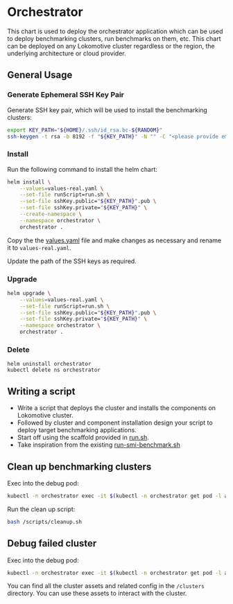 # Orchestrator

This chart is used to deploy the orchestrator application which can be used to deploy benchmarking clusters, run benchmarks on them, etc. This chart can be deployed on any Lokomotive cluster regardless or the region, the underlying architecture or cloud provider.

## General Usage

### Generate Ephemeral SSH Key Pair

Generate SSH key pair, which will be used to install the benchmarking clusters:

```bash
export KEY_PATH="${HOME}/.ssh/id_rsa.bc-${RANDOM}"
ssh-keygen -t rsa -b 8192 -f "${KEY_PATH}" -N "" -C "<please provide email id>"
```
### Install

Run the following command to install the helm chart:

```bash
helm install \
    --values=values-real.yaml \
    --set-file runScript=run.sh \
    --set-file sshKey.public="${KEY_PATH}".pub \
    --set-file sshKey.private="${KEY_PATH}" \
    --create-namespace \
    --namespace orchestrator \
    orchestrator .
```

Copy the the [values.yaml](values.yaml) file and make changes as necessary and rename it to `values-real.yaml`.

Update the path of the SSH keys as required.

### Upgrade

```bash
helm upgrade \
    --values=values-real.yaml \
    --set-file runScript=run.sh \
    --set-file sshKey.public="${KEY_PATH}".pub \
    --set-file sshKey.private="${KEY_PATH}" \
    --namespace orchestrator \
    orchestrator .
```

### Delete

```
helm uninstall orchestrator
kubectl delete ns orchestrator
```

## Writing a script

- Write a script that deploys the cluster and installs the components on Lokomotive cluster.
- Followed by cluster and component installation design your script to deploy target benchmarking applications.
- Start off using the scaffold provided in [run.sh](cluster-install-configs/run.sh).
- Take inspiration from the existing [run-smi-benchmark.sh](cluster-install-configs/run-smi-benchmark.sh)

## Clean up benchmarking clusters

Exec into the debug pod:

```bash
kubectl -n orchestrator exec -it $(kubectl -n orchestrator get pod -l app=debug-jobs -o name) bash
```

Run the clean up script:

```bash
bash /scripts/cleanup.sh
```

## Debug failed cluster

Exec into the debug pod:

```bash
kubectl -n orchestrator exec -it $(kubectl -n orchestrator get pod -l app=debug-jobs -o name) bash
```

You can find all the cluster assets and related config in the `/clusters` directory. You can use these assets to interact with the cluster.
